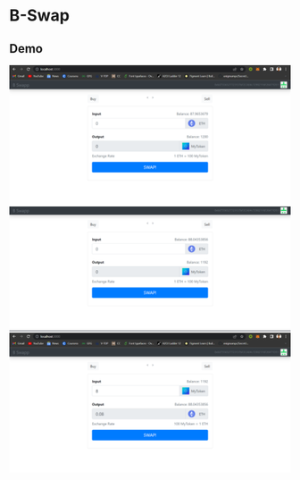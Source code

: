 # B-Swap
## Demo
![](Screenshot%202022-04-11%20223814.png)
![](Screenshot%202022-04-11%20223905.png)
![](Screenshot%202022-04-11%20223938.png)
